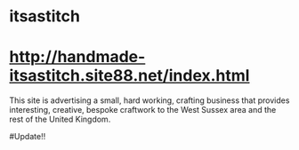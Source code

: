 # itsastitch 
# http://handmade-itsastitch.site88.net/index.html
This site is advertising a small, hard working, crafting business that provides interesting, creative, bespoke craftwork to the West Sussex area and the rest of the United Kingdom.

#Update!!
